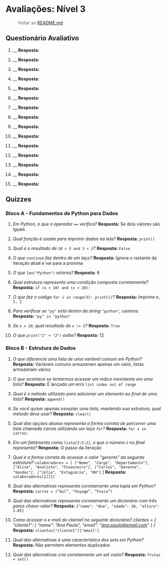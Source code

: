 # Avaliações: Nível 3

> Voltar ao [README.md](../../../README.md)

## Questionário Avaliativo

1. __ **Resposta:**

2. __ **Resposta:**

3. __ **Resposta:**

4. __ **Resposta:**

5. __ **Resposta:**

6. __ **Resposta:**

7. __ **Resposta:**

8. __ **Resposta:**

9. __ **Resposta:**

10. __ **Resposta:**

11. __ **Resposta:**

12. __ **Resposta:**

13. __ **Resposta:**

14. __ **Resposta:**

15. __ **Resposta:**

## Quizzes

### Bloco A - Fundamentos de Python para Dados

1. _Em Python, o que o operador `==` verifica?_ **Resposta:** Se dois valores são iguais

2. _Qual função é usada para imprimir dados na tela?_ **Resposta:** `print()`

3. _Qual é o resultado de `10 > 5 and 3 < 2`?_ **Resposta:** `False`

4. _O que `continue` faz dentro de um laço?_ **Resposta:** Ignora o restante da iteração atual e vai para a próxima

5. _O que `len("Python")` retorna?_ **Resposta:** 6

6. _Qual estrutura representa uma condição composta corretamente?_ **Resposta:** `if (x > 10) and (x < 20):`

7. _O que faz o código `for i in range(3): print(i)`?_ **Resposta:** Imprime `0, 1, 2`

8. _Para verificar se `"py"` está dentro da string `"python"`, usamos:_ **Resposta:** `"py" in "python"`

9. _Se `x = 10`, qual resultado de `x != 5`?_ **Resposta:** `True`

10. _O que `print("1" + "2")` exibe?_ **Resposta:** 12

### Bloco B - Estrutura de Dados

1. _O que diferencia uma lista de uma variável comum em Python?_ **Resposta:** Variáveis comuns armazenam apenas um valor, listas armazenam vários

2. _O que acontece se tentarmos acessar um índice inexistente em uma lista?_ **Resposta:** É lançado um erro `list index out of range`

3. _Qual é o método utilizado para adicionar um elemento ao final de uma lista?_ **Resposta:** `append()`

4. _Se você quiser apenas esvaziar uma lista, mantendo sua estrutura, qual método deve usar?_ **Resposta:** `clear()`

5. _Qual das opções abaixo representa a forma correta de percorrer uma lista chamada carros utilizando um laço `for`?_ **Resposta:** `for x in carros:`

6. _Em um fatiamento como `lista[2:5:2]`, o que o número `2` no final representa?_ **Resposta:** O passo da iteração

7. _Qual é a forma correta de acessar o valor "gerente" da seguinte estrutura? `colaboradores = [ ["Nome", "Cargo", "Departamento"], ["Alice", "Analista", "Financeiro"], ["Carlos", "Gerente", "Vendas"], ["Júlia", "Estagiária", "RH"]` ]_ **Resposta:** `colaboradores[2][1]`

8. _Qual das alternativas representa corretamente uma tupla em Python?_ **Resposta:** `carros = (“Gol”, “Voyage”, “Fusca”)`

9. _Qual das alternativas representa corretamente um dicionário com três pares chave-valor?_ **Resposta:** `{"nome": "Ana", "idade": 28, "altura": 1.65}`

10. _Como acessar o e-mail do cliente1 no seguinte dicionário? clientes = { "cliente1": { "nome": "Ana Paula", "email": "<ana.paula@email.com>" } }_ **Resposta:** `clientes["cliente1"]["email"]`

11. _Qual das alternativas é uma característica dos sets em Python?_ **Resposta:** Não permitem elementos duplicados

12. _Qual das alternativas cria corretamente um set vazio?_ **Resposta:** `frutas = set()`
